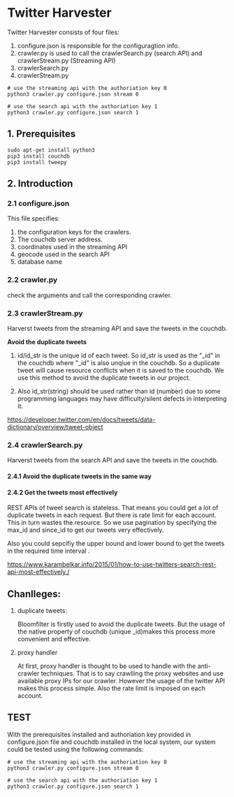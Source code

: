 # Twitter Harvester

Twitter Harvester consists of four files: 

1. configure.json is responsible for the configuragtion info.
2. crawler.py is used to call the crawlerSearch.py (search API) and crawlerStream.py (Streaming API)
3. crawlerSearch.py
4. crawlerStream.py

```shell
# use the streaming api with the authoriation key 0
python3 crawler.py configure.json stream 0

# use the search api with the authoriation key 1
python3 crawler.py configure.json search 1
```

## 1. Prerequisites

```
sudo apt-get install python3
pip3 install couchdb
pip3 install tweepy
```

## 2. Introduction

###  2.1 configure.json

This file specifies:

1. the configuration keys for the crawlers. 
2. The couchdb server address.
3. coordinates used in the streaming API
4. geocode used in the search API
5. database name

### 2.2 crawler.py

check the arguments and call the corresponding crawler.

### 2.3 crawlerStream.py 

Harverst tweets from the streaming API and save the tweets in the couchdb.

**Avoid the duplicate tweets**

1. id/id_str is the unique id of each tweet. So id_str is used as the "\_id" in the couchdb where "_id" is also unqiue in the couchdb. So a duplicate tweet will cause resource conflicts when it is saved to the couchdb. We use this method to avoid the duplicate tweets in our project.


2. Also id_str(string) should be used rather than id (number) due to some programming languages may have difficulty/silent defects in interpreting it.

https://developer.twitter.com/en/docs/tweets/data-dictionary/overview/tweet-object

### 2.4 crawlerSearch.py

Harverst tweets from the search API and save the tweets in the couchdb.

#### 2.4.1 Avoid the duplicate tweets in the same way

#### 2.4.2 Get the tweets most effectively

REST APIs of tweet search is stateless. That means you could get a lot of duplicate tweets in each request. But there is rate limit for each account. This in turn wastes the resource. So we use pagination by specifying the max_id and since_id to get our tweets very effectively.

Also you could sepcifiy the upper bound and lower bound to get the tweets in the required time interval .

https://www.karambelkar.info/2015/01/how-to-use-twitters-search-rest-api-most-effectively./

## Chanlleges:

1. duplicate tweets:

   Bloomfilter is firstly used to avoid the duplicate tweets. But the usage of the native property of couchdb  (unique _id)makes this process more convenient and effective.

2. proxy handler

   At first, proxy handler is thought to be used to handle with the anti-crawler techniques. That is to say crawlling the proxy websites and use available proxy IPs for our crawler. However the usage of the twitter API makes this process simple. Also the rate limit is imposed on each account.

## TEST

With the prerequisites installed and authoriation key provided in configure.json file and couchdb installed in the local system, our system could be tested using the following commands:

```shell
# use the streaming api with the authoriation key 0
python3 crawler.py configure.json stream 0

# use the search api with the authoriation key 1
python3 crawler.py configure.json search 1
```
